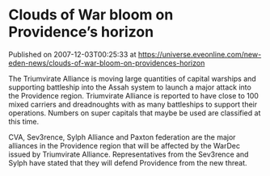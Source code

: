 # Clouds of War bloom on Providence’s horizon
Published on 2007-12-03T00:25:33 at https://universe.eveonline.com/new-eden-news/clouds-of-war-bloom-on-providences-horizon

The Triumvirate Alliance is moving large quantities of capital warships and supporting battleship into the Assah system to launch a major attack into the Providence region. Triumvirate Alliance is reported to have close to 100 mixed carriers and dreadnoughts with as many battleships to support their operations. Numbers on super capitals that maybe be used are classified at this time. 

CVA, Sev3rence, Sylph Alliance and Paxton federation are the major alliances in the Providence region that will be affected by the WarDec issued by Triumvirate Alliance. Representatives from the Sev3rence and Sylph have stated that they will defend Providence from the new threat.
